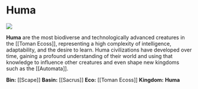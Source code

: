 <!-- wiki-header-section:start -->
# Huma

<img src="Huma.png"><i></i></img>

**Huma** are the most biodiverse and technologically advanced creatures in the [[Toman Ecoss]], representing a high complexity of intelligence, adaptability, and the desire to learn. Huma civilizations have developed over time, gaining a profound understanding of their world and using that knowledge to influence other creatures and even shape new kingdoms such as the [[Automata]].

<!-- wiki-header-section:end -->

**Bin:** [[Scape]]
**Basin:** [[Sacrus]]
**Eco:** [[Toman Ecoss]]
**Kingdom:** **Huma**




<!--## Cybentraust (possible name for the first introduction of automata to the free world (means cyber trust)) -->

